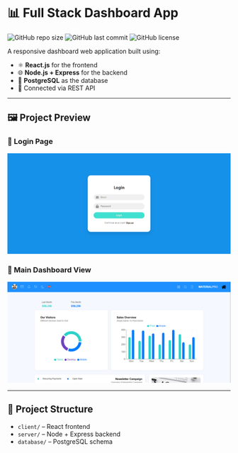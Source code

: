 # 📊 Full Stack Dashboard App

![GitHub repo size](https://img.shields.io/github/repo-size/aimanmunshi/dashboard-project)
![GitHub last commit](https://img.shields.io/github/last-commit/aimanmunshi/dashboard-project)
![GitHub license](https://img.shields.io/github/license/aimanmunshi/dashboard-project)

A responsive dashboard web application built using:
- ⚛️ **React.js** for the frontend
- 🌐 **Node.js + Express** for the backend
- 🐘 **PostgreSQL** as the database
- 🔗 Connected via REST API

---

## 🖼️ Project Preview

### 📱 Login Page
![Login Page](./preview/login-screenshot.png)

### 🧩 Main Dashboard View
![Main Dashboard](./preview/dashboard-screenshot.png)

---

## 📁 Project Structure

- `client/` – React frontend  
- `server/` – Node + Express backend  
- `database/` – PostgreSQL schema  


